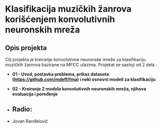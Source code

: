 # Klasifikacija muzičkih žanrova korišćenjem konvolutivnih neuronskih mreža
## Opis projekta
Cilj projekta je kreiranje konvolutivne neuronske mreže za klasifikaciju muzičkih žanrova bazirane na MFCC ulazima. Projekat se sastoji od 2 dela :
* **01 - Uvod, postavka problema, prikaz dataseta (https://github.com/mdeff/fma) i neki osnovni modeli za klasifikaciju**
* **02 - Kreiranje 2 modela konvolutivnih neuronskih mreža, njihova evaluacija i poređenje**

* ## Radio:
* Jovan Ranđelović
